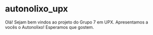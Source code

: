 # autonolixo_upx
Olá! Sejam bem vindos ao projeto do Grupo 7 em UPX.  Apresentamos a vocês o Autonolixo!
Esperamos que gostem.
